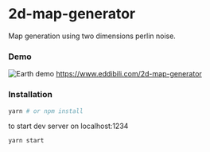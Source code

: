 # 2d-map-generator
Map generation using two dimensions perlin noise.


### Demo 
![Earth demo](demo.gif)
https://www.eddibili.com/2d-map-generator

### Installation 

```sh
yarn # or npm install
```

to start dev server on localhost:1234 

```sh
yarn start 
```
